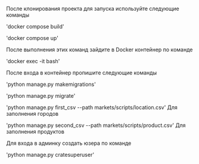 После клонирования проекта для запуска используйте следующие команды


'docker compose build'


'docker compose up'


После выполнения этих команд зайдите в Docker контейнер по команде


'docker exec -it <Your conteiner id> bash'


После входа в контейнер пропишите следующие команды
  
  
'python manage.py makemigrations'
  
  
'python manage.py migrate'
  
  
'python manage.py first_csv --path markets/scripts/location.csv' Для заполнения городов
  
  
'python manage.py second_csv --path markets/scripts/product.csv' Для заполнения продуктов
  

Для входа в админку создать юзера по команде
  
  
'python manage.py cratesuperuser'



